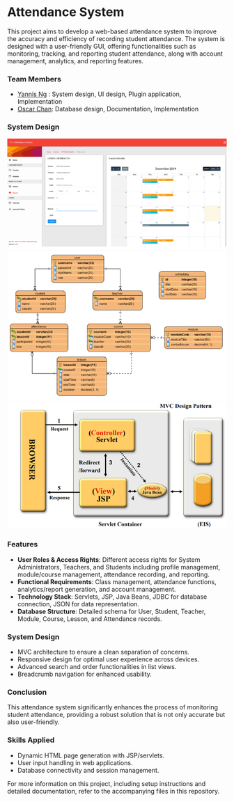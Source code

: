 # Attendance System 

This project aims to develop a web-based attendance system to improve the accuracy and efficiency of recording student attendance. The system is designed with a user-friendly GUI, offering functionalities such as monitoring, tracking, and reporting student attendance, along with account management, analytics, and reporting features.

### Team Members
- [Yannis Ng](https://github.com/eching0519) : System design, UI design, Plugin application, Implementation
- [Oscar Chan](https://github.com/oscarNCC): Database design, Documentation, Implementation


### System Design 
![Example Image](https://github.com/oscarNCC/AttendanceSystem-JavaEE/blob/master/Screenshot%202024-02-18%20233317.png)
![Example Image](https://github.com/oscarNCC/AttendanceSystem-JavaEE/blob/master/Screenshot%202024-02-18%20233256.png)
![Example Image](https://github.com/oscarNCC/AttendanceSystem-JavaEE/blob/master/Screenshot%202024-02-18%20233244.png)


### Features
- **User Roles & Access Rights**: Different access rights for System Administrators, Teachers, and Students including profile management, module/course management, attendance recording, and reporting.
- **Functional Requirements**: Class management, attendance functions, analytics/report generation, and account management.
- **Technology Stack**: Servlets, JSP, Java Beans, JDBC for database connection, JSON for data representation.
- **Database Structure**: Detailed schema for User, Student, Teacher, Module, Course, Lesson, and Attendance records.

### System Design
- MVC architecture to ensure a clean separation of concerns.
- Responsive design for optimal user experience across devices.
- Advanced search and order functionalities in list views.
- Breadcrumb navigation for enhanced usability.

### Conclusion
This attendance system significantly enhances the process of monitoring student attendance, providing a robust solution that is not only accurate but also user-friendly.

### Skills Applied
- Dynamic HTML page generation with JSP/servlets.
- User input handling in web applications.
- Database connectivity and session management.

For more information on this project, including setup instructions and detailed documentation, refer to the accompanying files in this repository.
